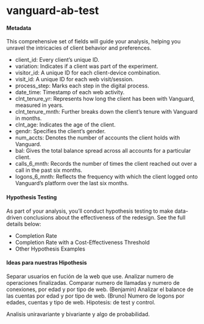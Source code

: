 # vanguard-ab-test

#### Metadata

This comprehensive set of fields will guide your analysis, helping you unravel the intricacies of client behavior and preferences.

+ client_id: Every client’s unique ID.
+ variation: Indicates if a client was part of the experiment.
+ visitor_id: A unique ID for each client-device combination.
+ visit_id: A unique ID for each web visit/session.
+ process_step: Marks each step in the digital process.
+ date_time: Timestamp of each web activity.
+ clnt_tenure_yr: Represents how long the client has been with Vanguard, measured in years.
+ clnt_tenure_mnth: Further breaks down the client’s tenure with Vanguard in months.
+ clnt_age: Indicates the age of the client.
+ gendr: Specifies the client’s gender.
+ num_accts: Denotes the number of accounts the client holds with Vanguard.
+ bal: Gives the total balance spread across all accounts for a particular client.
+ calls_6_mnth: Records the number of times the client reached out over a call in the past six months.
+ logons_6_mnth: Reflects the frequency with which the client logged onto Vanguard’s platform over the last six months.

#### Hypothesis Testing

As part of your analysis, you’ll conduct hypothesis testing to make data-driven conclusions about the effectiveness of the redesign. See the full details below:

+ Completion Rate
+ Completion Rate with a Cost-Effectiveness Threshold
+ Other Hypothesis Examples

#### Ideas para nuestras Hipothesis

Separar usuarios en fución de la web que use.
Analizar numero de operaciones finalizadas.
Comparar numero de llamadas y numero de conexiones, por edad y por tipo de web. (Benjamin)
Analizar el balance de las cuentas por edad y por tipo de web. (Bruno)
Numero de logons por edades, cuentas y tipo de web.
Hipotesis: de test y control.

Analisis uniravariante y bivariante y algo de probabilidad.